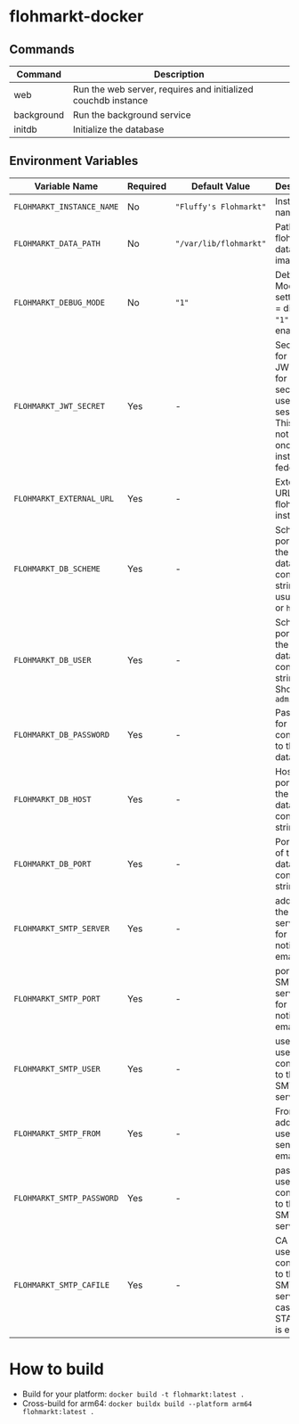 # flohmarkt-docker

## Commands

| Command | Description |
| ------- | ----------- |
| web | Run the web server, requires and initialized couchdb instance |
| background | Run the background service |
| initdb | Initialize the database |

## Environment Variables

| Variable Name | Required | Default Value | Description | 
| ------------- | -------- | ------------- | ----------- |
| `FLOHMARKT_INSTANCE_NAME` | No | `"Fluffy's Flohmarkt"` | Instance name | 
| `FLOHMARKT_DATA_PATH` | No | `"/var/lib/flohmarkt"` | Path for flohmarkt data, e.g. images | 
| `FLOHMARKT_DEBUG_MODE` | No | `"1"` | Debug Mode setting, `"0"` = disabled, `"1"` = enabled |
| `FLOHMARKT_JWT_SECRET` | Yes | - | Secret used for deriving JWK. Used for securing user sessions. This should not change once the instance is fedeated | 
| `FLOHMARKT_EXTERNAL_URL` | Yes | - | External URL of the flohmarkt instance | 
| `FLOHMARKT_DB_SCHEME` | Yes | - | Scheme portion of the database connection string, usually `http` or `https` | 
| `FLOHMARKT_DB_USER` | Yes | - | Scheme portion of the database connection string. Should be `admin` | 
| `FLOHMARKT_DB_PASSWORD` | Yes | - | Password for connecting to the database | 
| `FLOHMARKT_DB_HOST` | Yes | - | Host portion of the database connection string | 
| `FLOHMARKT_DB_PORT` | Yes | - | Port portion of the database connection string | 
| `FLOHMARKT_SMTP_SERVER` | Yes | - | address of the SMTP server used for sending notification emails |
| `FLOHMARKT_SMTP_PORT` | Yes | - | port of the SMTP server used for sending notification emails |
| `FLOHMARKT_SMTP_USER` | Yes | - | username used for connecting to the SMTP server |
| `FLOHMARKT_SMTP_FROM` | Yes | - | From address used for sending emails. |
| `FLOHMARKT_SMTP_PASSWORD` | Yes | - | password used for connecting to the SMTP server |
| `FLOHMARKT_SMTP_CAFILE` | Yes | - | CA file used for connecting to the SMTP server in case STARTTLS is enabled |

# How to build

* Build for your platform: `docker build -t flohmarkt:latest .`
* Cross-build for arm64: `docker buildx build --platform arm64 flohmarkt:latest .`

